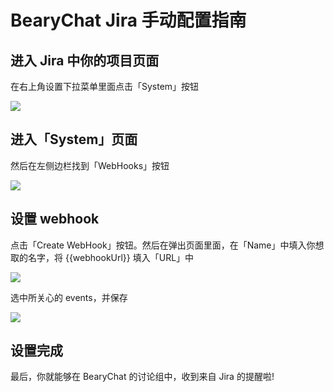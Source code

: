 # BearyChat Jira 手动配置指南

## 进入 Jira 中你的项目页面

在右上角设置下拉菜单里面点击「System」按钮

![](http://7jpt3p.com1.z0.glb.clouddn.com/FsWWZr7hTJkRnf1Le1P_uRgZPiRu)

## 进入「System」页面

然后在左侧边栏找到「WebHooks」按钮

![](http://7jpt3p.com1.z0.glb.clouddn.com/FreTUbVj4hSgOeVhvKAuTb6zfrkn)

## 设置 webhook

点击「Create WebHook」按钮。然后在弹出页面里面，在「Name」中填入你想取的名字，将 {{webhookUrl}} 填入「URL」中

![](http://7jpt3p.com1.z0.glb.clouddn.com/FtUAilGO4X-g5Ika2rmvBCfa9-RW)

选中所关心的 events，并保存

![](http://7jpt3p.com1.z0.glb.clouddn.com/Fn5qEMW1HAChlmWWi0hk5xdKqBgc)

## 设置完成

最后，你就能够在 BearyChat 的讨论组中，收到来自 Jira 的提醒啦!

